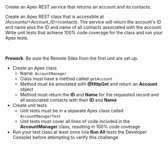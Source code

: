 <div class="th-challenge__requirements-content"><div class="slds-text-heading_small tds-text_bold slds-m-bottom_large">Create an Apex REST service that returns an account and its contacts.</div><div class="th-challenge__description"><p><span>Create an Apex REST class that is accessible at /Accounts/&lt;Account_ID&gt;/contacts. The service will return the account's ID and name plus the ID and name of all contacts associated with the account. Write unit tests that achieve 100% code coverage for the class and run your Apex tests.</span></p>
<br>
<br>
<b>Prework</b>: Be sure the Remote Sites from the first unit are set up.
</div><ul class="slds-m-top_large"><li>Create an Apex class
<ul>
    <li><span>Name: </span><code>AccountManager</code></li>
    <li><span>Class must have a method called </span><code>getAccount</code></li>
    <li><span>Method must be annotated with </span><strong>@HttpGet</strong><span> and return an </span><strong>Account</strong><span> object</span></li>
    <li><span>Method must return the </span><strong>ID</strong><span> and </span><strong>Name</strong><span> for the requested record and all associated contacts with their </span><strong>ID</strong><span> and </span><strong>Name</strong></li>
</ul></li><li>Create unit tests

<ul>
    <li><span>Unit tests must be in a separate Apex class called </span><code>AccountManagerTest</code></li>
    <li><span>Unit tests must cover all lines of code included in the </span><strong>AccountManager</strong><span> class, resulting in 100% code coverage</span></li>
</ul></li><li>Run your test class at least once (via <strong>Run All</strong><span> tests the Developer Console) before attempting to verify this challenge</span></li></ul></div>
